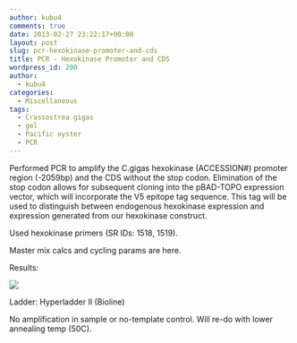 ```yaml
---
author: kubu4
comments: true
date: 2013-02-27 23:22:17+00:00
layout: post
slug: pcr-hexokinase-promoter-and-cds
title: PCR - Hexokinase Promoter and CDS
wordpress_id: 200
author:
  - kubu4
categories:
  - Miscellaneous
tags:
  - Crassostrea gigas
  - gel
  - Pacific oyster
  - PCR
---
```


Performed PCR to amplify the C.gigas hexokinase (ACCESSION#) promoter region (-2059bp) and the CDS without the stop codon. Elimination of the stop codon allows for subsequent cloning into the pBAD-TOPO expression vector, which will incorporate the V5 epitope tag sequence. This tag will be used to distinguish between endogenous hexokinase expression and expression generated from our hexokinase construct.

Used hexokinase primers (SR IDs: 1518, 1519).

Master mix calcs and cycling params are here.

Results:

![](https://eagle.fish.washington.edu/Arabidopsis/20130228%20-%20HK%20gel.jpg)

Ladder: Hyperladder II (Bioline)

No amplification in sample or no-template control. Will re-do with lower annealing temp (50C).
